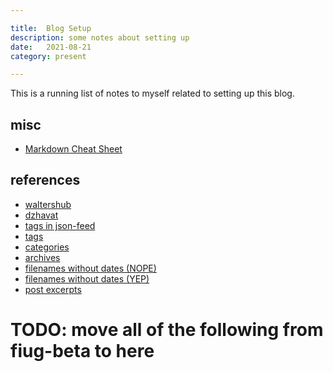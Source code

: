 ```yaml
---

title:  Blog Setup
description: some notes about setting up
date:   2021-08-21
category: present

---
```

This is a running list of notes to myself related to setting up this blog.

<!-- more -->

## misc
- [Markdown Cheat Sheet](https://github.com/mundimark/quickrefs/blob/master/HTML.md)

## references
- [waltershub](https://github.com/waltershub/waltershub.github.io)
- [dzhavat](https://github.com/dzhavat/dzhavat.github.io)
- [tags in json-feed](https://frippz.se/2019/09/05/tags-in-json-feed/)
- [tags](https://longqian.me/2017/02/09/github-jekyll-tag/)
- [categories](https://blog.webjeda.com/jekyll-categories/)
- [archives](https://github.com/jekyll/jekyll-archives/blob/master/docs/configuration.md#type-specific-layouts)
- [filenames without dates (NOPE)](https://talk.jekyllrb.com/t/how-to-get-filenames-without-dates/2412/2)
- [filenames without dates (YEP)](https://stackoverflow.com/questions/27099427/jekyll-filename-without-date)
- [post excerpts](https://theunixtips.com/create-post-excerpt-intelligently-in-jekyll/)

# TODO: move all of the following from fiug-beta to here
<!-- ![image](https://user-images.githubusercontent.com/1816471/128581713-cddc90d7-0ebf-43f5-82ae-d16376b18006.png) -->


